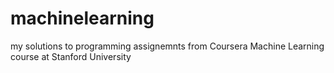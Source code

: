 # machinelearning
my solutions to programming assignemnts from Coursera Machine Learning course at Stanford University
